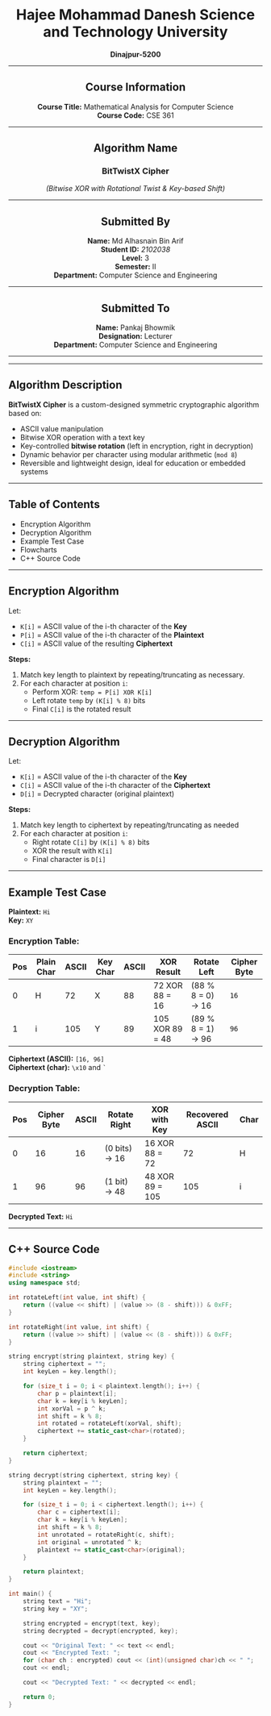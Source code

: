 <div align="center">

# Hajee Mohammad Danesh Science and Technology University  
**Dinajpur-5200**

---

##  Course Information  
**Course Title:** Mathematical Analysis for Computer Science  
**Course Code:** CSE 361

---

##  Algorithm Name  
### BitTwistX Cipher  
*(Bitwise XOR with Rotational Twist & Key-based Shift)*

---

##  Submitted By  
**Name:** Md Alhasnain Bin Arif  
**Student ID:** *2102038*  
**Level:** 3  
**Semester:** II  
**Department:** Computer Science and Engineering

---

##  Submitted To  
**Name:** Pankaj Bhowmik  
**Designation:** Lecturer  
**Department:** Computer Science and Engineering

---

</div>

---

##  Algorithm Description  
**BitTwistX Cipher** is a custom-designed symmetric cryptographic algorithm based on:

- ASCII value manipulation  
- Bitwise XOR operation with a text key  
- Key-controlled **bitwise rotation** (left in encryption, right in decryption)  
- Dynamic behavior per character using modular arithmetic (`mod 8`)  
- Reversible and lightweight design, ideal for education or embedded systems

---

##  Table of Contents
-  Encryption Algorithm  
-  Decryption Algorithm  
-  Example Test Case  
-  Flowcharts  
-  C++ Source Code

---

##  Encryption Algorithm

Let:  
- `K[i]` = ASCII value of the i-th character of the **Key**  
- `P[i]` = ASCII value of the i-th character of the **Plaintext**  
- `C[i]` = ASCII value of the resulting **Ciphertext**

**Steps:**  
1. Match key length to plaintext by repeating/truncating as necessary.  
2. For each character at position `i`:  
   - Perform XOR: `temp = P[i] XOR K[i]`  
   - Left rotate `temp` by `(K[i] % 8)` bits  
   - Final `C[i]` is the rotated result

---

##  Decryption Algorithm

Let:  
- `K[i]` = ASCII value of the i-th character of the **Key**  
- `C[i]` = ASCII value of the i-th character of the **Ciphertext**  
- `D[i]` = Decrypted character (original plaintext)

**Steps:**  
1. Match key length to ciphertext by repeating/truncating as needed  
2. For each character at position `i`:  
   - Right rotate `C[i]` by `(K[i] % 8)` bits  
   - XOR the result with `K[i]`  
   - Final character is `D[i]`

---

##  Example Test Case

**Plaintext:** `Hi`  
**Key:** `XY`

### Encryption Table:

| Pos | Plain Char | ASCII | Key Char | ASCII | XOR Result | Rotate Left | Cipher Byte |
|-----|------------|--------|----------|--------|-------------|---------------|---------------|
|  0  | H          | 72     | X        | 88     | 72 XOR 88 = 16 | (88 % 8 = 0) → 16 | `16` |
|  1  | i          | 105    | Y        | 89     | 105 XOR 89 = 48 | (89 % 8 = 1) → 96 | `96` |

**Ciphertext (ASCII):** `[16, 96]`  
**Ciphertext (char):** `\x10` and `` ` ``

### Decryption Table:

| Pos | Cipher Byte | ASCII | Rotate Right | XOR with Key | Recovered ASCII | Char |
|-----|--------------|--------|----------------|----------------|------------------|------|
|  0  | 16           | 16     | (0 bits) → 16   | 16 XOR 88 = 72 | 72               | H    |
|  1  | 96           | 96     | (1 bit) → 48    | 48 XOR 89 = 105 | 105              | i    |

**Decrypted Text:** `Hi`

---


##  C++ Source Code

```cpp
#include <iostream>
#include <string>
using namespace std;

int rotateLeft(int value, int shift) {
    return ((value << shift) | (value >> (8 - shift))) & 0xFF;
}

int rotateRight(int value, int shift) {
    return ((value >> shift) | (value << (8 - shift))) & 0xFF;
}

string encrypt(string plaintext, string key) {
    string ciphertext = "";
    int keyLen = key.length();

    for (size_t i = 0; i < plaintext.length(); i++) {
        char p = plaintext[i];
        char k = key[i % keyLen];
        int xorVal = p ^ k;
        int shift = k % 8;
        int rotated = rotateLeft(xorVal, shift);
        ciphertext += static_cast<char>(rotated);
    }

    return ciphertext;
}

string decrypt(string ciphertext, string key) {
    string plaintext = "";
    int keyLen = key.length();

    for (size_t i = 0; i < ciphertext.length(); i++) {
        char c = ciphertext[i];
        char k = key[i % keyLen];
        int shift = k % 8;
        int unrotated = rotateRight(c, shift);
        int original = unrotated ^ k;
        plaintext += static_cast<char>(original);
    }

    return plaintext;
}

int main() {
    string text = "Hi";
    string key = "XY";

    string encrypted = encrypt(text, key);
    string decrypted = decrypt(encrypted, key);

    cout << "Original Text: " << text << endl;
    cout << "Encrypted Text: ";
    for (char ch : encrypted) cout << (int)(unsigned char)ch << " ";
    cout << endl;

    cout << "Decrypted Text: " << decrypted << endl;

    return 0;
}
